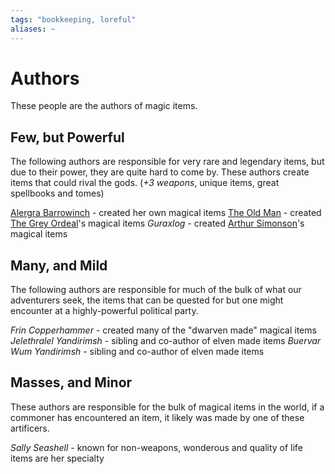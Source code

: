 ```yaml
---
tags: "bookkeeping, loreful"
aliases: ~
---
```


# Authors

These people are the authors of magic items.

## Few, but Powerful

The following authors are responsible for very rare and legendary items, but due to their power, they are quite hard to come by. These authors create items that could rival the gods. (*+3 weapons*, unique items, great spellbooks and tomes)

[Alergra Barrowinch](..\..\..\..\Game%20Notes\NPCs\ala%20Alaturmen\High%20Power\Guild%20Employee%20NPCs\Guilded%20Wizard%20NPCs\Alergra%20Barrowinch.md) - created her own magical items
[The Old Man](..\..\..\..\Game%20Notes\NPCs\ala%20Alaturmen\High%20Power\Past%20Adventurers,%20Now%20NPCs\Grey%20Ordeal\The%20Old%20Man.md) - created [The Grey Ordeal](..\About%20People\World%20Wide%20Happenings\Worldknown%20Groups\The%20Grey%20Ordeal.md)'s magical items
*Guraxlog* - created [Arthur Simonson](..\..\..\..\Game%20Notes\NPCs\ala%20Alaturmen\High%20Power\Nobles%20of%20Prosper%20NPCs\Arthur%20Simonson.md)'s magical items

## Many, and Mild

The following authors are responsible for much of the bulk of what our adventurers seek, the items that can be quested for but one might encounter at a highly-powerful political party.

*Frin Copperhammer* - created many of the "dwarven made" magical items
*Jelethralel Yandirimsh* - sibling and co-author of elven made items
*Buervar Wum Yandirimsh* - sibling and co-author of elven made items

## Masses, and Minor

These authors are responsible for the bulk of magical items in the world, if a commoner has encountered an item, it likely was made by one of these artificers.

*Sally Seashell* - known for non-weapons, wonderous and quality of life items are her specialty
